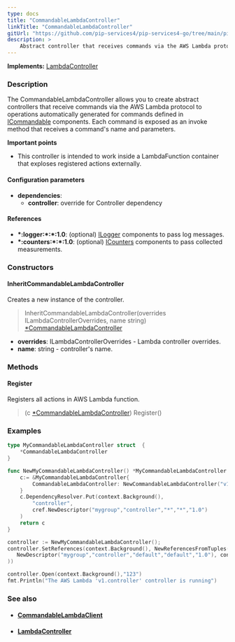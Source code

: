 ```yaml
---
type: docs
title: "CommandableLambdaController"
linkTitle: "CommandableLambdaController"
gitUrl: "https://github.com/pip-services4/pip-services4-go/tree/main/pip-services4-aws-go"
description: >
    Abstract controller that receives commands via the AWS Lambda protocol to operations automatically generated for commands defined in [ICommandable](../../../commons/commands/icommandable) components. Each command is exposed as an invoke method that receives a command's name and parameters.
---
```


**Implements:** [LambdaController](../lambda_controller)

### Description
The CommandableLambdaController allows you to create abstract controllers that receive commands via the AWS Lambda protocol to operations automatically generated for commands defined in [ICommandable](../../../commons/commands/icommandable) components. Each command is exposed as an invoke method that receives a command's name and parameters.

**Important points**

- This controller is intended to work inside a LambdaFunction container that exploses registered actions externally.

#### Configuration parameters
 
- **dependencies**:
    - **controller**: override for Controller dependency


#### References
- **\*:logger:\*:\*:1.0**: (optional) [ILogger](../../../components/log/ilogger) components to pass log messages.
- **\*:counters:\*:\*:1.0**: (optional) [ICounters](../../../components/count/icounters) components to pass collected measurements.

### Constructors

#### InheritCommandableLambdaController
Creates a new instance of the controller.

> InheritCommandableLambdaController(overrides ILambdaControllerOverrides, name string) [*CommandableLambdaController]()

- **overrides**: ILambdaControllerOverrides - Lambda controller overrides.
- **name**: string - controller's name.


### Methods

#### Register
Registers all actions in AWS Lambda function.

> (c [*CommandableLambdaController]()) Register()


### Examples

```go
type MyCommandableLambdaController struct  {
	*CommandableLambdaController
}

func NewMyCommandableLambdaController() *MyCommandableLambdaController {
	c:= &MyCommandableLambdaController{
		CommandableLambdaController: NewCommandableLambdaController("v1.controller")
	}
	c.DependencyResolver.Put(context.Background(),
		"controller",
		cref.NewDescriptor("mygroup","controller","*","*","1.0")
	)
	return c
}

controller := NewMyCommandableLambdaController();
controller.SetReferences(context.Background(), NewReferencesFromTuples(
   NewDescriptor("mygroup","controller","default","default","1.0"), controller
))

controller.Open(context.Background(),"123")
fmt.Println("The AWS Lambda 'v1.controller' controller is running")
```

### See also
- #### [CommandableLambdaClient](../../clients/commandable_lambda_client)
- #### [LambdaController](../lambda_controller)

